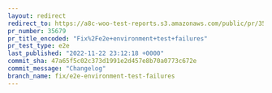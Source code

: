 ```yaml
---
layout: redirect
redirect_to: https://a8c-woo-test-reports.s3.amazonaws.com/public/pr/35679/e2e/index.html
pr_number: 35679
pr_title_encoded: "Fix%2Fe2e+environment+test+failures"
pr_test_type: e2e
last_published: "2022-11-22 23:12:18 +0000"
commit_sha: 47a65f5c02c373d1991e2d457e8b70a0773c672e
commit_message: "Changelog"
branch_name: fix/e2e-environment-test-failures
---
```

